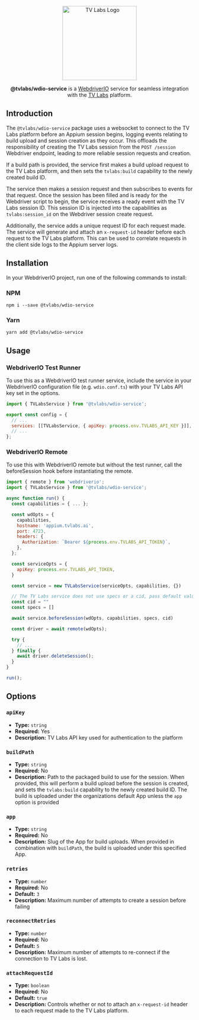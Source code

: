 <p align="center">
  <a href="https://tvlabs.ai">
    <img alt="TV Labs Logo" width="200" src="https://tvlabs.ai/images/tvlabs.svg" />
  </a>
</p>

<p align="center">
  <b>@tvlabs/wdio-service</b> is a <a href="https://webdriver.io/">WebdriverIO</a> service for seamless integration with the <a href="https://tvlabs.ai">TV Labs</a> platform.
</p>

## Introduction

The `@tvlabs/wdio-service` package uses a websocket to connect to the TV Labs platform before an Appium session begins, logging events relating to build upload and session creation as they occur. This offloads the responsibility of creating the TV Labs session from the `POST /session` Webdriver endpoint, leading to more reliable session requests and creation.

If a build path is provided, the service first makes a build upload request to the TV Labs platform, and then sets the `tvlabs:build` capability to the newly created build ID.

The service then makes a session request and then subscribes to events for that request. Once the session has been filled and is ready for the Webdriver script to begin, the service receives a ready event with the TV Labs session ID. This session ID is injected into the capabilities as `tvlabs:session_id` on the Webdriver session create request.

Additionally, the service adds a unique request ID for each request made. The service will generate and attach an `x-request-id` header before each request to the TV Labs platform. This can be used to correlate requests in the client side logs to the Appium server logs.

## Installation

In your WebdriverIO project, run one of the following commands to install:

### NPM

```
npm i --save @tvlabs/wdio-service
```

### Yarn

```
yarn add @tvlabs/wdio-service
```

## Usage

### WebdriverIO Test Runner

To use this as a WebdriverIO test runner service, include the service in your WebdriverIO configuration file (e.g. `wdio.conf.ts`) with your TV Labs API key set in the options.

```javascript
import { TVLabsService } from '@tvlabs/wdio-service';

export const config = {
  // ...
  services: [[TVLabsService, { apiKey: process.env.TVLABS_API_KEY }]],
  // ...
};
```

### WebdriverIO Remote

To use this with WebdriverIO remote but without the test runner, call the beforeSession hook before instantiating the remote.

```javascript
import { remote } from 'webdriverio';
import { TVLabsService } from '@tvlabs/wdio-service';

async function run() {
  const capabilities = { ... };

  const wdOpts = {
    capabilities,
    hostname: 'appium.tvlabs.ai',
    port: 4723,
    headers: {
      Authorization: `Bearer ${process.env.TVLABS_API_TOKEN}`,
    },
  };

  const serviceOpts = {
    apiKey: process.env.TVLABS_API_TOKEN,
  }

  const service = new TVLabsService(serviceOpts, capabilities, {})

  // The TV Labs service does not use specs or a cid, pass default values.
  const cid = ""
  const specs = []

  await service.beforeSession(wdOpts, capabilities, specs, cid)

  const driver = await remote(wdOpts);

  try {
    // ...
  } finally {
    await driver.deleteSession();
  }
}

run();
```

## Options

### `apiKey`

- **Type:** `string`
- **Required:** Yes
- **Description:** TV Labs API key used for authentication to the platform

### `buildPath`

- **Type:** `string`
- **Required:** No
- **Description:** Path to the packaged build to use for the session. When provided, this will perform a build upload before the session is created, and sets the `tvlabs:build` capability to the newly created build ID. The build is uploaded under the organizations default App unless the `app` option is provided

### `app`

- **Type:** `string`
- **Required:** No
- **Description:** Slug of the App for build uploads. When provided in combination with `buildPath`, the build is uploaded under this specified App.

### `retries`

- **Type:** `number`
- **Required:** No
- **Default:** `3`
- **Description:** Maximum number of attempts to create a session before failing

### `reconnectRetries`

- **Type:** `number`
- **Required:** No
- **Default:** `5`
- **Description:** Maximum number of attempts to re-connect if the connection to TV Labs is lost.

### `attachRequestId`

- **Type:** `boolean`
- **Required:** No
- **Default:** `true`
- **Description:** Controls whether or not to attach an `x-request-id` header to each request made to the TV Labs platform.
